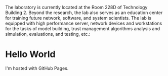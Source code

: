 <html>
<body>
<p>The laboratory is currently located at the Room 228D of Technology Building 2. Beyond the research, the lab also serves as an education center for training future network, software, and system scientists. The lab is equipped with high performance server, network devices and workstations for the tasks of model building, trust management algorithms analysis and simulation, evaluations, and testing, etc.:<p>
<h1>Hello World</h1>
<p>I'm hosted with GitHub Pages.</p>
</body>
</html>
